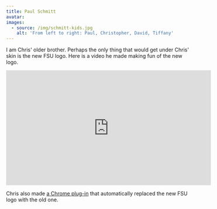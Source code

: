 ```yaml
---
title: Paul Schmitt
avatar:
images:
  - source: /img/schmitt-kids.jpg
    alt: 'From left to right: Paul, Christopher, David, Tiffany'
---
```


I am Chris' older brother. Perhaps the only thing that would get under Chris' skin is the new FSU logo. Here is a video he made making fun of the new logo.

<iframe width="560" height="315" src="https://www.youtube.com/embed/z5EuuSHf3YI" frameborder="0" allow="accelerometer; autoplay; encrypted-media; gyroscope; picture-in-picture" allowfullscreen></iframe>

Chris also made [a Chrome plug-in](https://github.com/teleject/true-logo) that automatically replaced the new FSU logo with the old one.
